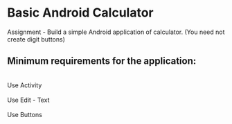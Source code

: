 # Basic Android Calculator

Assignment - Build a simple Android application of calculator. (You need not create digit buttons)

## Minimum requirements for the application:

<br>Use Activity</br>
<br>Use Edit - Text</br>
<br> Use Buttons</br>


